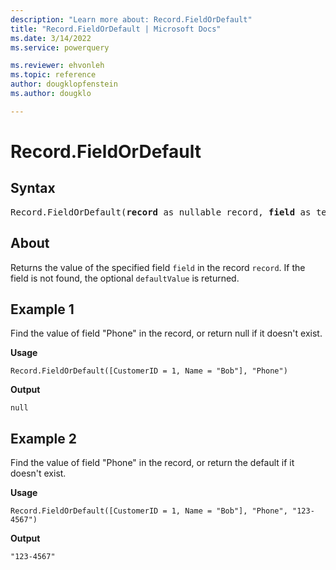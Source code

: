 ```yaml
---
description: "Learn more about: Record.FieldOrDefault"
title: "Record.FieldOrDefault | Microsoft Docs"
ms.date: 3/14/2022
ms.service: powerquery

ms.reviewer: ehvonleh
ms.topic: reference
author: dougklopfenstein
ms.author: dougklo

---
```

# Record.FieldOrDefault

## Syntax

<pre>
Record.FieldOrDefault(<b>record</b> as nullable record, <b>field</b> as text, optional <b>defaultValue</b> as any) as any
</pre>

## About
Returns the value of the specified field `field` in the record `record`. If the field is not found, the optional `defaultValue` is returned.

## Example 1

Find the value of field "Phone" in the record, or return null if it doesn't exist.

**Usage**

```powerquery-m
Record.FieldOrDefault([CustomerID = 1, Name = "Bob"], "Phone")
```

**Output**

`null`

## Example 2

Find the value of field "Phone" in the record, or return the default if it doesn't exist.

**Usage**

```powerquery-m
Record.FieldOrDefault([CustomerID = 1, Name = "Bob"], "Phone", "123-4567")
```

**Output**

`"123-4567"`
